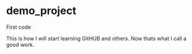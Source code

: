 # demo_project
First code


This is how I will start learning GitHUB and others.
Now thats what I call a good work.
